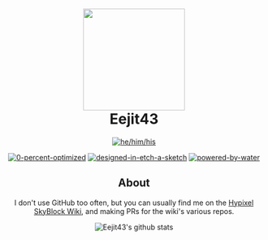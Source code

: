 <h1 align = "center">
	<img src="https://i.imgur.com/6ivDyeB.jpeg" width="200" height="200">
	<br>
	Eejit43
</h1>

<div align="center">

[![he/him/his](https://img.shields.io/badge/Pronouns:-He/Him/His-blue?style=for-the-badge)](https://img.shields.io)
	
[![0-percent-optimized](https://forthebadge.com/images/badges/0-percent-optimized.svg)](https://forthebadge.com)
[![designed-in-etch-a-sketch](https://forthebadge.com/images/badges/designed-in-etch-a-sketch.svg)](https://forthebadge.com)
[![powered-by-water](https://forthebadge.com/images/badges/powered-by-water.svg)](https://forthebadge.com)

## About

I don't use GitHub too often, but you can usually find me on the [Hypixel SkyBlock Wiki](https://hypixel-skyblock.fandom.com/wiki/Hypixel_SkyBlock_Wiki), and making PRs for the wiki's various repos.
  
![Eejit43's github stats](https://github-readme-stats.vercel.app/api?username=Eejit43&count_private=true&show_icons=true&theme=gotham)

</div>
